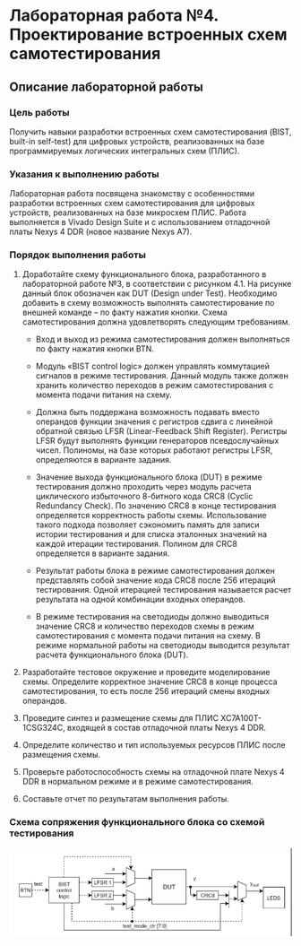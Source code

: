 # Лабораторная работа №4. Проектирование встроенных схем самотестирования

## Описание лабораторной работы

### Цель работы

Получить навыки разработки встроенных схем самотестирования (BIST, built-in self-test) для цифровых устройств, реализованных на базе программируемых логических интегральных схем (ПЛИС).

### Указания к выполнению работы

Лабораторная работа посвящена знакомству с особенностями разработки встроенных схем самотестирования для цифровых устройств, реализованных на базе микросхем ПЛИС. Работа выполняется в Vivado Design Suite и с использованием отладочной платы Nexys 4 DDR (новое название Nexys A7).

### Порядок выполнения работы

  1. Доработайте схему функционального блока, разработанного в лабораторной работе №3, в соответствии с рисунком 4.1. На рисунке данный блок обозначен как DUT (Design under Test). Необходимо добавить в схему возможность выполнять самотестирование по внешней команде – по факту нажатия кнопки. Схема самотестирования должна удовлетворять следующим требованиям.

     - Вход и выход из режима самотестирования должен выполняться по факту нажатия кнопки BTN.
     
      - Модуль «BIST control logic» должен управлять коммутацией сигналов в режиме тестирования. Данный модуль также должен хранить количество переходов в режим самотестирования с момента подачи питания на схему.
    
      - Должна быть поддержана возможность подавать вместо операндов функции значения с регистров сдвига с линейной обратной связью LFSR (Linear-Feedback Shift Register). Регистры LFSR будут выполнять функции генераторов псевдослучайных чисел. Полиномы, на базе которых работают регистры LFSR, определяются в варианте задания.
    
      - Значение выхода функционального блока (DUT) в режиме тестирования должно проходить через модуль расчета циклического избыточного 8-битного кода CRC8 (Cyclic Redundancy Check). По значению CRC8 в конце тестирования определяется корректность работы схемы. Использование такого подхода позволяет сэкономить память для записи истории тестирования и для списка эталонных значений на каждой итерации тестирования. Полином для CRC8 определяется в варианте задания.
    
      - Результат работы блока в режиме самотестирования должен представлять собой значение кода CRC8 после 256 итераций тестирования. Одной итерацией тестирования называется расчет результата на одной комбинации входных операндов.
    
      - В режиме тестирования на светодиоды должно выводиться значение CRC8 и количество переходов схемы в режим самотестирования с момента подачи питания на схему. В режиме нормальной работы на светодиоды выводится результат расчета функционального блока (DUT).
    
  3. Разработайте тестовое окружение и проведите моделирование схемы. Определите корректное значение CRC8 в конце процесса самотестирования, то есть после 256 итераций смены входных операндов.
  4. Проведите синтез и размещение схемы для ПЛИС XC7A100T-1CSG324C, входящей в состав отладочной платы Nexys 4 DDR.
  5. Определите количество и тип используемых ресурсов ПЛИС после размещения схемы.
  6. Проверьте работоспособность схемы на отладочной плате Nexys 4 DDR в нормальном режиме и в режиме самотестирования.
  7. Составьте отчет по результатам выполнения работы.

### Схема сопряжения функционального блока со схемой тестирования

<img src="img/schema.png"  />
